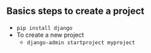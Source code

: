 ## Basics steps to create a project
- `pip install django`
- To create a new project
	- `django-admin startproject myproject`